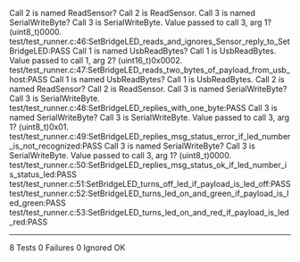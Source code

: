 Call 2 is named ReadSensor? Call 2 is ReadSensor.
Call 3 is named SerialWriteByte? Call 3 is SerialWriteByte.
Value passed to call 3, arg 1? (uint8_t)0000.
test/test_runner.c:46:SetBridgeLED_reads_and_ignores_Sensor_reply_to_SetBridgeLED:PASS
Call 1 is named UsbReadBytes? Call 1 is UsbReadBytes.
Value passed to call 1, arg 2? (uint16_t)0x0002.
test/test_runner.c:47:SetBridgeLED_reads_two_bytes_of_payload_from_usb_host:PASS
Call 1 is named UsbReadBytes? Call 1 is UsbReadBytes.
Call 2 is named ReadSensor? Call 2 is ReadSensor.
Call 3 is named SerialWriteByte? Call 3 is SerialWriteByte.
test/test_runner.c:48:SetBridgeLED_replies_with_one_byte:PASS
Call 3 is named SerialWriteByte? Call 3 is SerialWriteByte.
Value passed to call 3, arg 1? (uint8_t)0x01.
test/test_runner.c:49:SetBridgeLED_replies_msg_status_error_if_led_number_is_not_recognized:PASS
Call 3 is named SerialWriteByte? Call 3 is SerialWriteByte.
Value passed to call 3, arg 1? (uint8_t)0000.
test/test_runner.c:50:SetBridgeLED_replies_msg_status_ok_if_led_number_is_status_led:PASS
test/test_runner.c:51:SetBridgeLED_turns_off_led_if_payload_is_led_off:PASS
test/test_runner.c:52:SetBridgeLED_turns_led_on_and_green_if_payload_is_led_green:PASS
test/test_runner.c:53:SetBridgeLED_turns_led_on_and_red_if_payload_is_led_red:PASS

-----------------------
8 Tests 0 Failures 0 Ignored 
OK

